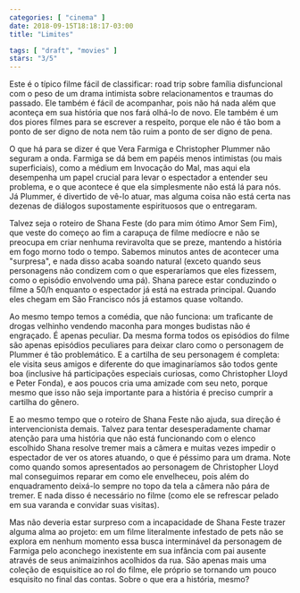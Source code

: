 ```yaml
---
categories: [ "cinema" ]
date: 2018-09-15T18:18:17-03:00
title: "Limites"

tags: [ "draft", "movies" ]
stars: "3/5"
---
```

Este é o típico filme fácil de classificar: road trip sobre família disfuncional com o peso de um drama intimista sobre relacionamentos e traumas do passado. Ele também é fácil de acompanhar, pois não há nada além que aconteça em sua história que nos fará olhá-lo de novo. Ele também é um dos piores filmes para se escrever a respeito, porque ele não é tão bom a ponto de ser digno de nota nem tão ruim a ponto de ser digno de pena.

O que há para se dizer é que Vera Farmiga e Christopher Plummer não seguram a onda. Farmiga se dá bem em papéis menos intimistas (ou mais superficiais), como a médium em Invocação do Mal, mas aqui ela desempenha um papel crucial para levar o espectador a entender seu problema, e o que acontece é que ela simplesmente não está lá para nós. Já Plummer, é divertido de vê-lo atuar, mas alguma coisa não está certa nas dezenas de diálogos supostamente espirituosos que o entregaram.

Talvez seja o roteiro de Shana Feste (do para mim ótimo Amor Sem Fim), que veste do começo ao fim a carapuça de filme medíocre e não se preocupa em criar nenhuma reviravolta que se preze, mantendo a história em fogo morno todo o tempo. Sabemos minutos antes de acontecer uma "surpresa", e nada disso acaba soando natural (exceto quando seus personagens não condizem com o que esperaríamos que eles fizessem, como o episódio envolvendo uma pá). Shana parece estar conduzindo o filme a 50/h enquanto o espectador já está na estrada principal. Quando eles chegam em São Francisco nós já estamos quase voltando.

Ao mesmo tempo temos a comédia, que não funciona: um traficante de drogas velhinho vendendo maconha para monges budistas não é engraçado. É apenas peculiar. Da mesma forma todos os episódios do filme são apenas episódios peculiares para deixar claro como o personagem de Plummer é tão problemático. E a cartilha de seu personagem é completa: ele visita seus amigos e diferente do que imaginaríamos são todos gente boa (inclusive há participações especiais curiosas, como Christopher Lloyd e Peter Fonda), e aos poucos cria uma amizade com seu neto, porque mesmo que isso não seja importante para a história é preciso cumprir a cartilha do gênero.

E ao mesmo tempo que o roteiro de Shana Feste não ajuda, sua direção é intervencionista demais. Talvez para tentar desesperadamente chamar atenção para uma história que não está funcionando com o elenco escolhido Shana resolve tremer mais a câmera e muitas vezes impedir o espectador de ver os atores atuando, o que é péssimo para um drama. Note como quando somos apresentados ao personagem de Christopher Lloyd mal conseguimos reparar em como ele envelheceu, pois além do enquadramento deixá-lo sempre no topo da tela a câmera não pára de tremer. E nada disso é necessário no filme (como ele se refrescar pelado em sua varanda e convidar suas visitas).

Mas não deveria estar surpreso com a incapacidade de Shana Feste trazer alguma alma ao projeto: em um filme literalmente infestado de pets não se explora em nenhum momento essa busca interminável da personagem de Farmiga pelo aconchego inexistente em sua infância com pai ausente através de seus animaizinhos acolhidos da rua. São apenas mais uma coleção de esquisitice ao rol do filme, ele próprio se tornando um pouco esquisito no final das contas. Sobre o que era a história, mesmo?
